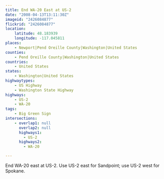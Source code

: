 ```yaml
---
title: End WA-20 East at US-2
date: "2008-04-13T13:11:30Z"
imageid: "2426084877"
flickrid: "2426084877"
location:
    latitude: 48.183939
    longitude: -117.045811
places:
    - Newport|Pend Oreille County|Washington|United States
counties:
    - Pend Oreille County|Washington|United States
countries:
    - United States
states:
    - Washington|United States
highwaytypes:
    - US Highway
    - Washington State Highway
highways:
    - US-2
    - WA-20
tags:
    - Big Green Sign
intersections:
    - overlap1: null
      overlap2: null
      highways1:
        - US-2
      highways2:
        - WA-20

---
```

End WA-20 east at US-2.  Use US-2 east for Sandpoint; use US-2 west for Spokane.